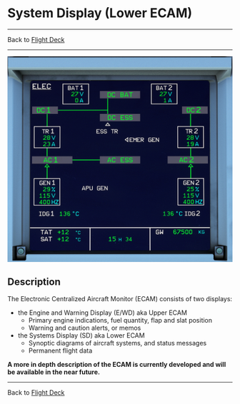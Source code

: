 # System Display (Lower ECAM)

---

Back to [Flight Deck](../flight-deck.md)

---

![Lower ECAM](../../assets/a32nx-briefing/front/Lower-ECAM.png "Lower ECAM")

## Description

The Electronic Centralized Aircraft Monitor (ECAM) consists of two displays:

- the Engine and Warning Display (E/WD) aka Upper ECAM
    - Primary engine indications, fuel quantity, flap and slat position
    - Warning and caution alerts, or memos
- the Systems Display (SD) aka Lower ECAM
    - Synoptic diagrams of aircraft systems, and status messages
    - Permanent flight data

<!-- TODO: UPDATE -->
**A more in depth description of the ECAM is currently developed and will be available in the near future.**

---

Back to [Flight Deck](../flight-deck.md)
